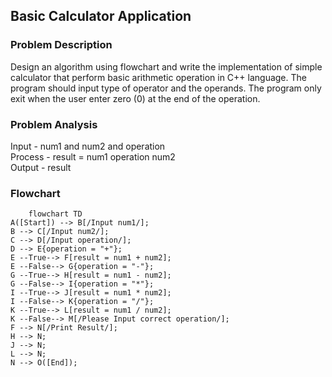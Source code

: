 ## Basic Calculator Application
### Problem Description
Design an algorithm using flowchart and write the implementation of
simple calculator that perform basic arithmetic operation in C++
language. The program should input type of operator and the
operands. The program only exit when the user enter zero (0) at the
end of the operation. <br />

### Problem Analysis
Input - num1 and num2 and operation <br />
Process - result = num1 operation num2 <br />
Output - result <br />

### Flowchart
```mermaid
    flowchart TD
A([Start]) --> B[/Input num1/];
B --> C[/Input num2/];
C --> D[/Input operation/];
D --> E{operation = "+"};
E --True--> F[result = num1 + num2];
E --False--> G{operation = "-"};
G --True--> H[result = num1 - num2];
G --False--> I{operation = "*"};
I --True--> J[result = num1 * num2];
I --False--> K{operation = "/"};
K --True--> L[result = num1 / num2];
K --False--> M[/Please Input correct operation/];
F --> N[/Print Result/];
H --> N;
J --> N;
L --> N;
N --> O([End]);
```